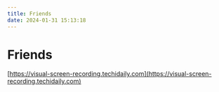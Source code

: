 ```yaml
---
title: Friends
date: 2024-01-31 15:13:18
---
```


# Friends

[https://visual-screen-recording.techidaily.com](https://visual-screen-recording.techidaily.com)